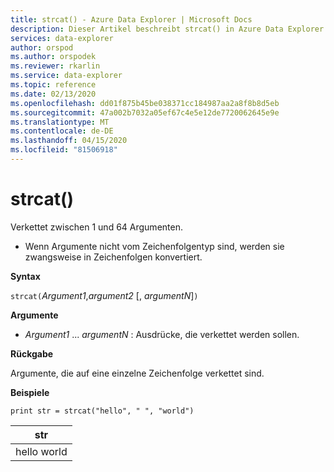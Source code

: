 ```yaml
---
title: strcat() - Azure Data Explorer | Microsoft Docs
description: Dieser Artikel beschreibt strcat() in Azure Data Explorer.
services: data-explorer
author: orspod
ms.author: orspodek
ms.reviewer: rkarlin
ms.service: data-explorer
ms.topic: reference
ms.date: 02/13/2020
ms.openlocfilehash: dd01f875b45be038371cc184987aa2a8f8b8d5eb
ms.sourcegitcommit: 47a002b7032a05ef67c4e5e12de7720062645e9e
ms.translationtype: MT
ms.contentlocale: de-DE
ms.lasthandoff: 04/15/2020
ms.locfileid: "81506918"
---
```

# <a name="strcat"></a>strcat()

Verkettet zwischen 1 und 64 Argumenten.

* Wenn Argumente nicht vom Zeichenfolgentyp sind, werden sie zwangsweise in Zeichenfolgen konvertiert.

**Syntax**

`strcat(`*Argument1*,*argument2* [, *argumentN*]`)`

**Argumente**

* *Argument1* ... *argumentN* : Ausdrücke, die verkettet werden sollen.

**Rückgabe**

Argumente, die auf eine einzelne Zeichenfolge verkettet sind.

**Beispiele**
  
   ```kusto
print str = strcat("hello", " ", "world")
```

|str|
|---|
|hello world|